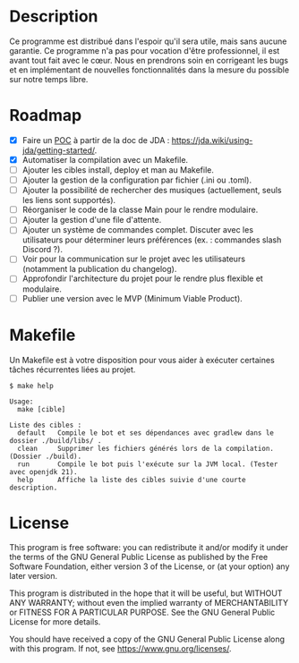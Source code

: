 # Description

Ce programme est distribué dans l'espoir qu'il sera utile, mais sans aucune garantie. Ce programme n'a pas pour vocation d'être professionnel, il est avant tout fait avec le cœur.
Nous en prendrons soin en corrigeant les bugs et en implémentant de nouvelles fonctionnalités dans la mesure du possible sur notre temps libre.

# Roadmap

- [x] Faire un [POC](https://fr.wikipedia.org/wiki/Preuve_de_concept) à partir de la doc de JDA : https://jda.wiki/using-jda/getting-started/.
- [x] Automatiser la compilation avec un Makefile.
- [ ] Ajouter les cibles install, deploy et man au Makefile.
- [ ] Ajouter la gestion de la configuration par fichier (.ini ou .toml).
- [ ] Ajouter la possibilité de rechercher des musiques (actuellement, seuls les liens sont supportés).
- [ ] Réorganiser le code de la classe Main pour le rendre modulaire.
- [ ] Ajouter la gestion d'une file d'attente.
- [ ] Ajouter un système de commandes complet. Discuter avec les utilisateurs pour déterminer leurs préférences (ex. : commandes slash Discord ?).
- [ ] Voir pour la communication sur le projet avec les utilisateurs (notamment la publication du changelog).
- [ ] Approfondir l'architecture du projet pour le rendre plus flexible et modulaire.
- [ ] Publier une version avec le MVP (Minimum Viable Product).

# Makefile

Un Makefile est à votre disposition pour vous aider à exécuter certaines tâches récurrentes liées au projet.
```
$ make help

Usage:
  make [cible]

Liste des cibles :
  default   Compile le bot et ses dépendances avec gradlew dans le dossier ./build/libs/ .
  clean     Supprimer les fichiers générés lors de la compilation. (Dossier ./build).
  run       Compile le bot puis l'exécute sur la JVM local. (Tester avec openjdk 21).
  help      Affiche la liste des cibles suivie d'une courte description.
```

# License
This program is free software: you can redistribute it and/or modify it under the terms of the GNU General Public License as published by the Free Software Foundation, either version 3 of the License, or (at your option) any later version.

This program is distributed in the hope that it will be useful, but WITHOUT ANY WARRANTY; without even the implied warranty of MERCHANTABILITY or FITNESS FOR A PARTICULAR PURPOSE. See the GNU General Public License for more details.

You should have received a copy of the GNU General Public License along with this program. If not, see <https://www.gnu.org/licenses/>.
